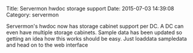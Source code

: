 Title:  Servermon hwdoc storage support
Date:   2015-07-03 14:39:08
Category: servermon

Servermon's hwdoc now has storage cabinet support per DC. A DC can even have
multiple storage cabinets. Sample data has been updated so getting an idea how
this works should be easy. Just loaddata sampledata and head on to the web
interface
